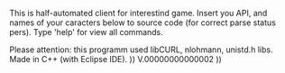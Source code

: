 This is half-automated client for interestind game.
Insert you API, and names of your caracters below to source code (for correct parse status pers).
Type 'help' for view all commands.

Please attention: this programm used libCURL, nlohmann, unistd.h libs.  
Made in C++ (with Eclipse IDE).
))
V.00000000000002 ))
